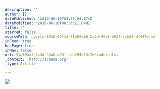 ```yaml
---
description: ''
author: []
datePublished: '2016-06-10T09:09:04.878Z'
dateModified: '2016-06-10T08:53:21.048Z'
title: ''
starred: false
sourcePath: _posts/2016-06-10-91a89aa6-2c3d-44a5-a93f-dcb594df447e.md
inFeed: true
hasPage: true
inNav: false
url: 91a89aa6-2c3d-44a5-a93f-dcb594df447e/index.html
_context: 'http://schema.org'
_type: Article

---
```

![](https://the-grid-user-content.s3-us-west-2.amazonaws.com/7a40ed7b-031e-4853-8e76-888cc9c4762d.jpg)